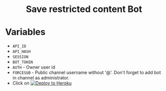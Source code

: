 <h1 align="center">
  <b>Save restricted content Bot</b>
</h1> 

# Variables

- `API_ID`
- `API_HASH`
- `SESSION`
- `BOT_TOKEN` 
- `AUTH` - Owner user id
- `FORCESUB` - Public channel username without '@'. Don't forget to add bot in channel as administrator. 
- Click on  [![Deploy to Heroku](https://www.herokucdn.com/deploy/button.png)](https://heroku.com/deploy?template=https://github.com/Falana-Dhikana/srb/tree/public100)
 
